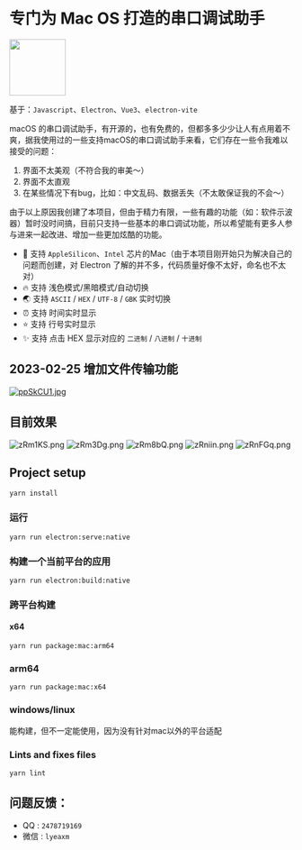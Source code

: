 # 专门为 Mac OS 打造的串口调试助手
<img src="https://s1.ax1x.com/2022/12/09/zRmYUs.png" width="100" height="100"/>

基于：`Javascript`、`Electron`、`Vue3`、`electron-vite`

macOS 的串口调试助手，有开源的，也有免费的，但都多多少少让人有点用着不爽，据我使用过的一些支持macOS的串口调试助手来看，它们存在一些令我难以接受的问题：
1. 界面不太美观（不符合我的审美～）
2. 界面不太直观
3. 在某些情况下有bug，比如：中文乱码、数据丢失（不太敢保证我的不会～）


由于以上原因我创建了本项目，但由于精力有限，一些有趣的功能（如：软件示波器）暂时没时间搞，目前只支持一些基本的串口调试功能，所以希望能有更多人参与进来一起改进、增加一些更加炫酷的功能。

- 🌈 支持 `AppleSilicon`、`Intel` 芯片的Mac（由于本项目刚开始只为解决自己的问题而创建，对 Electron 了解的并不多，代码质量好像不太好，命名也不太对）
- 🔥 支持 浅色模式/黑暗模式/自动切换
- 🌏 支持 `ASCII` / `HEX` / `UTF-8` / `GBK` 实时切换
- ⏰ 支持 时间实时显示
- ⭐️ 支持 行号实时显示
- ✨ 支持 点击 HEX 显示对应的 `二进制` / `八进制` / `十进制`

## 2023-02-25 增加文件传输功能
[![ppSkCU1.jpg](https://s1.ax1x.com/2023/02/25/ppSkCU1.jpg)](https://imgse.com/i/ppSkCU1)

## 目前效果
![zRm1KS.png](https://s1.ax1x.com/2022/12/09/zRm1KS.png)
![zRm3Dg.png](https://s1.ax1x.com/2022/12/09/zRm3Dg.png)
![zRm8bQ.png](https://s1.ax1x.com/2022/12/09/zRm8bQ.png)
![zRniin.png](https://s1.ax1x.com/2022/12/09/zRniin.png)
![zRnFGq.png](https://s1.ax1x.com/2022/12/09/zRnFGq.png)



## Project setup
```
yarn install
```

### 运行
```
yarn run electron:serve:native
```

### 构建一个当前平台的应用
```
yarn run electron:build:native
```


### 跨平台构建
#### x64
```
yarn run package:mac:arm64
```
### arm64
```
yarn run package:mac:x64
```
### windows/linux
能构建，但不一定能使用，因为没有针对mac以外的平台适配


### Lints and fixes files
```
yarn lint
```

## 问题反馈：
- QQ  : `2478719169`
- 微信 : `lyeaxm`
